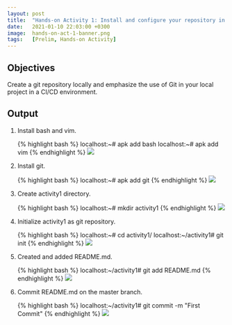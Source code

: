 ```yaml
---
layout: post
title:  "Hands-on Activity 1: Install and configure your repository in Local Git"
date:   2021-01-10 22:03:00 +0300
image:  hands-on-act-1-banner.png
tags:   [Prelim, Hands-on Activity]
---
```

## Objectives

Create a git repository locally and emphasize the use of Git in your local project in a CI/CD environment.

## Output

1. Install bash and vim.

    {% highlight bash %}
    localhost:~# apk add bash
    localhost:~# apk add vim
    {% endhighlight %}
![]({{site.baseurl}}/img/hands-on-1-1.png)

2. Install git.

    {% highlight bash %}
    localhost:~# apk add git
    {% endhighlight %}
![]({{site.baseurl}}/img/hands-on-1-2.png)

3. Create activity1 directory.

    {% highlight bash %}
    localhost:~# mkdir activity1
    {% endhighlight %}
![]({{site.baseurl}}/img/hands-on-1-3.png)

4. Initialize activity1 as git repository.

    {% highlight bash %}
    localhost:~# cd activity1/
    localhost:~/activity1# git init
    {% endhighlight %}
![]({{site.baseurl}}/img/hands-on-1-4.png)

5. Created and added README.md.

    {% highlight bash %}
    localhost:~/activity1# git add README.md
    {% endhighlight %}
![]({{site.baseurl}}/img/hands-on-1-5.png)

6. Commit README.md on the master branch.

    {% highlight bash %}
    localhost:~/activity1# git commit -m "First Commit"
    {% endhighlight %}
![]({{site.baseurl}}/img/hands-on-1-6.png)